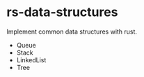 # rs-data-structures

Implement common data structures with rust.

* Queue
* Stack
* LinkedList
* Tree